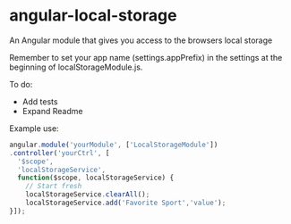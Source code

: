 angular-local-storage
=====================

An Angular module that gives you access to the browsers local storage

Remember to set your app name (settings.appPrefix) in the settings at the beginning of localStorageModule.js.

To do:
- Add tests
- Expand Readme

Example use: 

```javascript
angular.module('yourModule', ['LocalStorageModule'])
.controller('yourCtrl', [
  '$scope',
  'localStorageService',
  function($scope, localStorageService) {
    // Start fresh
    localStorageService.clearAll();
    localStorageService.add('Favorite Sport','value');
}]);
```
